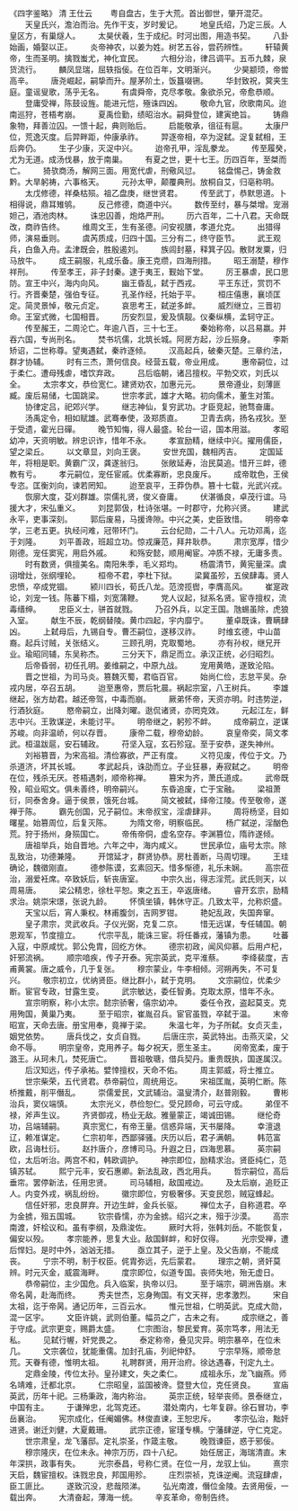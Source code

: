 《四字鉴略》 清 王仕云
　　粤自盘古，生于大荒。首出御世，肇开混茫。
　　天皇氏兴，澹泊而治。先作干支，岁时爰记。
　　地皇氏绍，乃定三辰。人皇区方，有巢燧人。
　　太昊伏羲，生于成纪。时河出图，用造书契。
　　八卦始画，婚娶以正。
　　炎帝神农，以姜为姓。树艺五谷，尝药辨性。
　　轩辕黄帝，生而圣明。擒戮蚩尤，神化宜民。
　　六相分治，律吕调平。五币九棘，泉货流行。
　　麟凤显瑞，屈轶指佞。在位百年，文明渐兴。
　　少昊颛顼，帝喾高辛。
　　唐尧崛起，嗣挚而升。屋茅阶土，饭簋啜铏。
　　华封致祝，蓂夹生庭。童谣叟歌，荡乎无名。
　　有虞舜帝，克尽孝敬。象欲杀兄，帝愈恭顺。
　　登庸受禅，陈鼓设旌。能进元恺，殛诛四凶。
　　敬命九官，欣歌南风。迨南巡狩，苍梧考崩。
　　夏禹俭勤，绩昭治水。嗣舜登位，建寅绝旨。
　　铸鼎象物，拜善泣囚。一馈十起，典则贻后。
　　启能敬承，徂征有扈。
　　太康尸位，荒逸灭度。后羿畔距，仲康承祚。
　　羿逐帝相，卒为浞弑。浞复弑相，王后奔仍。
　　生子少康，灭浞中兴。
　　迨帝孔甲，淫乱豢龙。
　　传至履癸，尤为无道。成汤伐暴，放于南巢。
　　有夏之世，更十七王。历四百年，至桀而亡。
　　猗欤商汤，解网三面。用宽代虐，刑儆风愆。
　　铭盘惕己，铸金救黔。大旱躬祷，六事格天。
　　元孙太甲，颠覆典刑。放桐自艾，归亳称明。
　　太戊修德，祥桑枯殒。祖乙盘庚，继世贤君。
　　传至武丁，恭默思道。卜相得说，鼎耳雉鸲。
　　反己修德，商道中兴。
　　数传至纣，暴与桀增。宠溺妲己，酒池肉林。
　　诛忠囚善，炮烙严刑。
　　历六百年，二十八君。天命既改，商祚告终。
　　维周文王，生有圣德。问安视膳，孝道允克。
　　出猎得师，演易垂则。
　　虞芮质成，归四十国。三分有二，终守臣节。
　　武王观兵，白鱼入舟。孟津既会，胜殷遏刘。
　　族闾封墓，释箕子囚。散财发粟，归马放牛。
　　成王嗣服，礼成乐备。康王克缵，四海刑措。
　　昭王溺楚，穆作祥刑。
　　传至孝王，非子封秦。逮于夷王，觐始下堂。
　　厉王暴虐，民口思防。宣王中兴，海内向风。
　　幽王昏乱，弑于西戎。
　　平王东迁，赏罚不行。齐晋秦楚，强伯专征。
　　孔圣作经，托始于平。
　　桓庄僖惠，襄顷匡定。简灵景悼，敬元贞定。
　　哀思考王，弑逆多衅。
　　威烈继立，三晋初命。王室式微，七国相晋。
　　历安烈显，爰及慎靓。仪秦纵横，孟轲守正。
　　传至赧王，二周沦亡。年逾八百，三十七王。
　　秦始称帝，以吕易嬴。并吞六国，专尚刑名。
　　焚书坑儒，北筑长城。阿房方起，沙丘殒身。
　　李斯矫诏，二世称尊。望夷遇弑，秦祚逐倾。
　　汉高起兵，破秦灭楚。三章约法，群才协辅。
　　时有三杰，萧何信良。经营五载，帝业用成。
　　惠帝嗣位，过于柔仁。遭母残虐，嗜饮弃政。
　　吕后临朝，诸吕擅权。平勃交欢，刘氏以全。
　　太宗孝文，恭俭宽仁。建贤劝农，加惠元元。
　　景帝遵业，刻薄匪臧。废后易储，七国跳梁。
　　世宗孝武，雄才大略。初向儒术，董生对策。
　　协律定吕，祀郊兴学。
　　继志神仙，复穷武功。才臣竞起，驰骛奋庸。
　　汤禹定令，相如赋雄。武骞奉使，汲郑质直。
　　卫青去病，扬名戎狄。至于受遗，霍光日磾。
　　晚节知悔，得人最盛。轮台一诏，国本用滋。
　　孝昭幼冲，天资明敏。辨忠识诈，惜年不永。
　　孝宣励精，继续中兴。擢用儒臣，望之梁丘。
　　以文章显，刘向王褒。
　　安世充国，魏相丙吉。
　　定国延年，将相是职。黄霸广汉，龚遂翁归。
　　张敞延寿，治民莫追。惜开三衅，德教有亏。
　　孝元嗣位，宠任宦戚。优柔寡断，忠良废斥。
　　成帝耽色，王侯专恣。匡衡刘向，谏若罔知。
　　迨至哀平，王莽伪恭。篡十七载，光武兴戎。
　　恢廓大度，芟刈群雄。崇儒礼贤，俊义奋庸。
　　伏湛循良，卓茂行谊。马援大才，宋弘重义。
　　刘昆郭伋，杜诗张堪。一时郡守，允称兴贤。
　　建武永平，吏事深刻。
　　郭后废易，马援谗隙。中兴之美，史臣致惜。
　　明帝幸学，三老五更。执经问难，冠带环门。
　　云台纪勋，二十八人。元功邓禹，迄于刘隆。
　　刘平善政，班超立功。惊戎廉范，拜井耿恭。
　　肃宗宽厚，惜少刚德。宠任窦宪，用启外戚。
　　和殇安懿，顺用阉宦。冲质不禄，无庸多责。
　　时有数贤，俱擅美名。南阳朱季，毛义郑均。
　　杨震清节，黄宪量深。虞诩增灶，张纲埋轮。
　　桓帝不君，李杜下狱。
　　梁冀虽殄，五侯肆毒。贤人忠愤，卒成党锢。
　　颍川四长，荀氏八龙。范滂揽辔，李膺高风。
　　崔寔政论，刘宠一钱。陈蕃下榻，刘宽蒲鞭。
　　党人议起，狱系名贤。宦寺擅权，流毒缙绅。
　　忠臣义士，骈首就戮。
　　乃召外兵，以定王国。虺蜴虽除，虎狼入室。
　　献生不辰，乾纲替陵。黄巾四起，宇内靡宁。
　　董卓既诛，曹瞒肆凶。
　　上弑母后，九锡自专。曹丕嗣位，遂移汉祚。
　　时维玄德，中山苗裔。起兵讨贼，关张结义。
　　三顾孔明，克取蜀地。
　　亦有孙权，继兄开业。瑜昭同辅，东吴称杰。
　　三分天下，鼎足而立。承汉正统，必归昭烈。
　　后帝昏弱，初任孔明。姜维嗣之，中原九战。
　　宠用黄皓，遂致沦陷。
　　晋之世祖，为司马炎。篡魏灭蜀，君临百官。
　　始尚仁俭，志怠平吴。杂戎内居，卒召五胡。
　　迨至惠帝，贾后牝晨。祸起宗室，八王树兵。
　　李雄继起，张方劫君。越还帝驾，中毒而崩。
　　厥弟怀帝，天资亦明。时违势逆，行酒狄庭。
　　愍帝嗣立，出降刘曜。逖侃诸贤，亦罔克效。
　　元起江左，鲜志中兴。王敦谋逆，未能讨平。
　　明帝继之，躬殄不衅。
　　成帝嗣立，逆谋苏峻。向非温峤，何以存晋。
　　康帝二载，穆帝幼龄。
　　哀皇帝奕，简文孝武。桓温跋扈，安石辅政。
　　苻坚入寇，玄石殄寇。至于安恭，遂失神州。
　　刘裕篡晋，为宋高祖。清俭寡欲，严正有度。
　　义符见废，传位于文。乃杀道济，坏其长城。
　　孝武起兵，诛劭而立。子业狂暴，寿寂弑之。
　　明帝在位，残杀无厌。苍梧遇刺，顺帝称禅。
　　篡宋为齐，萧氏道成。
　　武帝既殁，昭业昭文。俱未善终，明帝嗣兴。
　　东昏追废，亡于宝融。
　　梁祖萧衍，同泰舍身。逼于侯景，饿死台城。
　　简文被弑，绎帝江陵。传至敬帝，遂禅于陈。
　　霸先创国，兄子嗣位。末帝叔宝，淫虐肆非。
　　周将杨坚，目如曙星。始篡周位，后复灭陈。
　　为隋文帝，明察临民。
　　杨广弑逆，淫酗色荒。狩于扬州，身殒国亡。
　　帝侑帝侗，虚名空存。李渊篡位，隋祚遂倾。
　　唐祖举兵，始自晋地。六年之中，海内咸义。
　　世民承位，庙号太宗。除乱致治，功德兼隆。
　　开馆延才，群贤协恭。房杜善断，马周切理。
　　王珪确论，魏徵刚直。
　　德参陈谟，玄素回天。惜多惭德，礼乐未娴。
　　高宗莅治，溺爱衽席。卒致妖后，斩丧唐室。
　　中宗久出，得志淫荒。武氏则天，以周易唐。
　　梁公精忠，徐杜平恕。柬之五王，卒返唐绪。
　　睿开玄宗，励精求治。姚崇宋璟，张说九龄。
　　怀慎坐镇，韩休守正。几致太平，允称炽盛。
　　天宝以后，宵人秉权。林甫腹剑，吉网罗钳。
　　艳妃乱政，失国奔窜。
　　皇子肃宗，灵武收兵。子仪光弼，克复二京。
　　惜无远谋，专任辅国。朝恩观军，节度擅立。
　　代宗平乱，能诛三宦。将任番戎，藩镇为患。
　　吐蕃入寇，中原咸忧。郭公免胄，回纥方休。
　　德宗初政，闻风仰慕。后用卢杞，奸邪流祸。
　　顺宗喑疾，传子开泰。宪宗英武，克平淮蔡。
　　李绛裴度，吉甫黄裳。唐之威令，几于复张。
　　穆宗蒙业，牛李相倾。河朔再失，不可复兴。
　　敬宗初立，优纳贤臣。继比群小，弑于克明。
　　文宗嗣位，优柔少断。宦官专政，甘露生变。
　　武宗敏达，委任智勇。克取太原，惜年不永。
　　宣宗明察，称小太宗。懿宗骄奢，僖宗幼冲。
　　委任令孜，盗起莫支。克用殉国，黄巢乃夷。
　　至于昭宗，崔胤召兵。宦官虽戮，卒弑于温。
　　末帝昭宣，天命去唐。册宝用奉，竟禅于梁。
　　朱温七年，为子所弑。女贞灭圭，姻党依势。
　　唐兵伐之，女贞自戮。
　　后唐庄宗，英武特出。击燕灭梁，父命不辱。
　　明宗皇帝，克用养子。每夕祝天，愿生圣主。
　　闵帝宽柔，废于潞王。从珂未几，焚死唐亡。
　　晋祖敬瑭，借兵契丹。重贵既执，国遂属汉。
　　后汉知远，传子承祐。嬖悻擅权，天命不佑。
　　周主郭威，将士推立。
　　世宗柴荣，五代贤君。恭帝嗣位，周统用讫。
　　宋祖匡胤，英明仁断。陈桥推戴，削平僭乱。
　　崇儒爱民，文武辅治。温叟清介，赵普刚毅。
　　曹彬治兵，窦仪端慎。
　　太宗光义，恭俭恕仁。受兄顾命，可云守成。
　　弟侄不禄，斧声生议。
　　齐贤御戎，杨业无敌。雅量蒙正，竭诚田锡。
　　继伦奇功，吕端辅嗣。
　　真宗宽仁，有帝王量。信惑异端，天书屡降。
　　幸澶退辽，赖准谋定。
　　仁宗初年，西鄙驿骚。庆历以后，君子满朝。
　　韩范富欧，吕诲杜衍。
　　赵抃唐介，彦博司马。升遐之日，四海思慕。
　　英宗嗣位，太后听治。两宫不和，韩欧调护。
　　神宗即位，励精求治。贤臣纯仁，范镇苏轼。
　　熙宁元丰，安石惠卿。新法乱政，西北用兵。
　　哲宗嗣位，高后垂帘。罢停新法，任用忠贤。
　　司马辅相，敌国戒边。
　　及太后崩，追贬正人。内变外戎，祸乱纷纷。
　　徽宗即位，穷极奢侈。天变民怨，贼寇蜂起。
　　信任奸邪，忠良屏弃。开边生衅，金兵长驱。
　　禅位太子，自称道君。卒为金掳，殂五国城。
　　钦宗昏懦，亦为金掳。绍兴之末，殂于沙漠。
　　高宗南渡，奸桧议和。虽有李纲，及鼎浚佐。
　　厥时大将，张韩刘岳。不能恢复，偏安以殁。
　　孝宗能养，思复大业。敌国鲜衅，和好仅得。
　　光宗受禅，遭后悍妇。是时中外，汹汹无措。
　　亟立其子，逆于上皇。及父告崩，不能成丧。
　　宁宗不明，制于权臣。侂胄弥远，先后蒙君。
　　理宗之朝，贤奸莫辨。时元灭金，威震海畔。
　　度宗即位，似道专国。丧师失地，殆无虚日。
　　恭帝嗣位，主少国危。兵入临案，执帝以归。
　　至于端宗，碙洲告崩。末帝名昺，赴海而终。
　　秀夫世杰，忘身殉国。有文天祥，忠孝激烈。
　　宋自太祖，迄于帝昺。通记历年，三百云水。
　　惟元世祖，仁明英武。克成大勋，混一区宇。
　　文臣许姚，武则伯董。幅员之广，古未之有。
　　成宗继之，善于守成。武宗更变，赐爵太盛。
　　仁宗图治，黎民爱育。英宗笃孝，用法无私。
　　见弑行幄，奸党畏之。
　　泰定称帝，叠见灾异。明宗暴卒，在位未几。
　　文宗袭位，犹能重儒。加封孔庙，列祀仲舒。
　　宁宗早殇，顺帝怠荒。天眷有德，惟明太祖。
　　礼聘群贤，用开治府。徐达遇春，刊定九土。
　　定鼎金陵，传位太孙。皇孙建文，失之柔仁。
　　成祖永乐，龙飞幽燕。师名靖难，迁都北京。
　　仁宗昭皇，监国被谗。暨登大位，克任贤良。
　　宣庙英武，历年十祀。三杨秉政，海内称治。
　　英宗正统，轻举丧师。景泰继立，中国有主。
　　于谦殚忠，北驾克还。
　　潜处南内，七年复辟。徐石冒功，李岳襄治。
　　宪宗成化，任阉媚佛。林俊直谏，王恕忠斥。
　　孝宗弘治，黜奸进贤。谢迁刘健，大夏戴珊。
　　武宗正德，宦瑾专横。宁藩肆逆，守仁克定。
　　世宗肃皇，龙飞藩邸。定礼崇圣，作箴主敬。
　　晚戮谏臣，惑于邪佞。
　　穆宗隆庆，在位未永。神宗万历，四十八纪。
　　始任居正，海瑞清直。末年深拱，政事有失。
　　光宗泰昌，号称仁贤。在位一月，龙驭上仙。
　　熹宗天启，魏宦擅权。诛戮忠良，邦国用殄。
　　庄烈崇祯，克诛逆阉。流寇肆虐，臣工匪比。
　　遂致沉没，悲哉陨涕。
　　弘光南渡，僭位金陵。去贤用佞，一载出奔。
　　大清奋起，薄海一统。
　　辛亥革命，帝制告终。
　　
